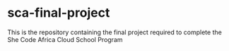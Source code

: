 # sca-final-project
This is the repository containing the final project required to complete the She Code Africa Cloud School Program
